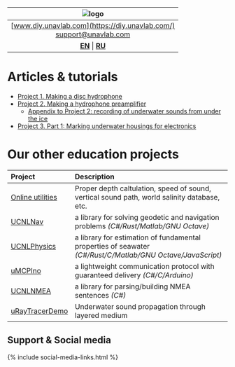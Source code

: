 
| ![logo](https://ucnl.github.io/documentation/sm_logo.png) |
| :---: |
| [www.diy.unavlab.com](https://diy.unavlab.com/) <br/> [support@unavlab.com](mailto:support@unavlab.com) |
| [**EN**](README.md) \| [**RU**](README_RU.md) |

# Articles & tutorials
- [Project 1. Making a disc hydrophone](/projects/disk_hydrophone/)
- [Project 2. Making a hydrophone preamplifier](/projects/preamplifier_for_hydrophone/)
  - [Appendix to Project 2: recording of underwater sounds from under the ice](/projects/recordings_under_ice/)
- [Project 3. Part 1: Marking underwater housings for electronics](/projects/underwater_housings/project3_1_en)



# Our other education projects

| Project | Description |
| :--- | :--- |
| [Online utilities](https://docs.unavlab.com/online_utilities_ru.html) | Proper depth caltulation, speed of sound, vertical sound path, world salinity database, etc. |
| [UCNLNav](https://github.com/ucnl/UCNLNav) | a library for solving geodetic and navigation problems *(C#/Rust/Matlab/GNU Octave)* |
| [UCNLPhysics](https://github.com/ucnl/UCNLPhysics) | a library for estimation of fundamental properties of seawater *(C#/Rust/C/Matlab/GNU Octave/JavaScript)* |
| [uMCPIno](https://github.com/AlekUnderwater/uMCPIno) | a lightweight communication protocol with guaranteed delivery *(C#/C/Arduino)* |
| [UCNLNMEA](https://github.com/ucnl/UCNLNMEA) | a library for parsing/building NMEA sentences *(C#)* |
| [uRayTracerDemo](https://github.com/ucnl/uRayTracerDemo) | Underwater sound propagation through layered medium |

## Support & Social media
{% include social-media-links.html %}
